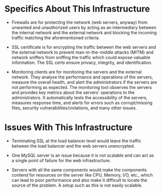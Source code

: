 # Specifics About This Infrastructure

* Firewalls are for protecting the network (web servers, anyway) from unwanted and unauthorized users by acting as an intermediary between the internal network and the external network and blocking the incoming traffic matching the aforementioned criteria.

* SSL certificate is for encrypting the traffic between the web servers and the external network to prevent man-in-the-middle attacks (MITM) and network sniffers from sniffing the traffic which could expose valuable information.
The SSL certs ensure privacy, integrity, and identification.

* Monitoring clients are for monitoring the servers and the external network.
They analyse the performance and operations of the servers, measure the overall health, and alert the administrators if the servers are not performing as expected. The monitoring tool observes the servers and provides key metrics about the servers' operations to the administrators. It automatically tests the accessibility of the servers, measures response time, and alerts for errors such as corrupt/missing files, security vulnerabilities/violations, and many other issues.

# Issues With This Infrastructure

* Terminating SSL at the load balancer level would leave the traffic between the load balancer and the web servers unencrypted.

* One MySQL server is an issue because it is not scalable and can act as a single point of failure for the web infrastructure.

* Servers with all the same components would make the components contend for resources on the server like CPU, Memory, I/O, etc., which can lead to poor performance and also make it difficult to locate the source of the problem. A setup such as this is not easily scalable.

